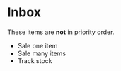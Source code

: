 # Inbox

These items are __not__ in priority order.

- Sale one item
- Sale many items
- Track stock
